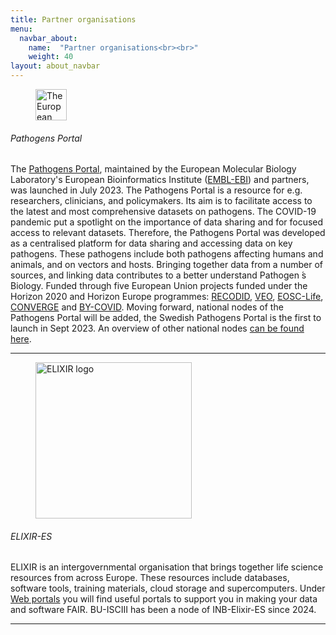 ```yaml
---
title: Partner organisations
menu:
  navbar_about:
    name:  "Partner organisations<br><br>"
    weight: 40
layout: about_navbar
---
```


<div class="row">
  <div class="col-12 col-md-4 col-lg-3 d-none d-md-block">
    <figure class="figure">
      <img height="50" alt="The European pathogens portal logo" src="/img/eml_pathogens_logo.svg">
    </figure>
  </div>
  <div class="col-12 col-md-8 col-lg-9">
  <h6>Pathogens Portal</h6>
    <p>The <a href="https://www.pathogensportal.org/" target="_blank">Pathogens Portal</a>, maintained by the European Molecular Biology Laboratory's European Bioinformatics Institute (<a href="https://www.ebi.ac.uk/" target="_blank">EMBL-EBI</a>) and partners, was launched in July 2023. The Pathogens Portal is a resource for e.g. researchers, clinicians, and policymakers. Its aim is  to facilitate access to the latest and most comprehensive datasets on pathogens. The COVID-19 pandemic put a  spotlight on the importance of data sharing and for focused access to relevant datasets. Therefore, the Pathogens Portal was developed as a centralised platform for  data sharing and accessing data on key pathogens. These pathogens include both pathogens affecting humans and animals, and on vectors and hosts. Bringing together data from a number of sources, and linking data contributes to a better understand Pathogen ́s Biology. Funded through five European Union projects funded under the Horizon 2020 and Horizon Europe programmes: <a href="https://recodid.eu/" target="_blank">RECODID</a>, <a href="https://www.veo-europe.eu/" target="_blank">VEO</a>, <a href="https://www.eosc-life.eu/" target="_blank">EOSC-Life</a>, <a href="https://elixir-europe.org/about-us/how-funded/eu-projects/converge" target="_blank">CONVERGE</a> and <a href="https://by-covid.org/" target="_blank">BY-COVID</a>. Moving forward, national nodes of the Pathogens Portal will be added, the Swedish Pathogens Portal is the first to launch in Sept 2023. An overview of other national nodes <a href="/other_national_portals/">can be found here</a>.</p>
  </div>
</div>
<hr class="faded" />

<div class="row mt-4">
  <div class="col-12 col-md-4 col-lg-3 d-none d-md-block">
    <figure class="figure">
      <img width="250" alt="ELIXIR logo" src="/img/elixir_spain_logo_horiz.png">
    </figure>
  </div>
  <div class="col-12 col-md-8 col-lg-9">
  <h6>ELIXIR-ES</h6>
    <p>
    ELIXIR is an intergovernmental organisation that brings together life science resources from across Europe. These resources include databases, software tools, training materials, cloud storage and supercomputers. Under <a href="https://elixir-europe.org/what-we-offer/portals" target="_blank">Web portals</a> you will find useful portals to support you in making your data and software FAIR. BU-ISCIII has been a node of INB-Elixir-ES since 2024.
    </p>
  </div>
</div>
<hr class="faded" />